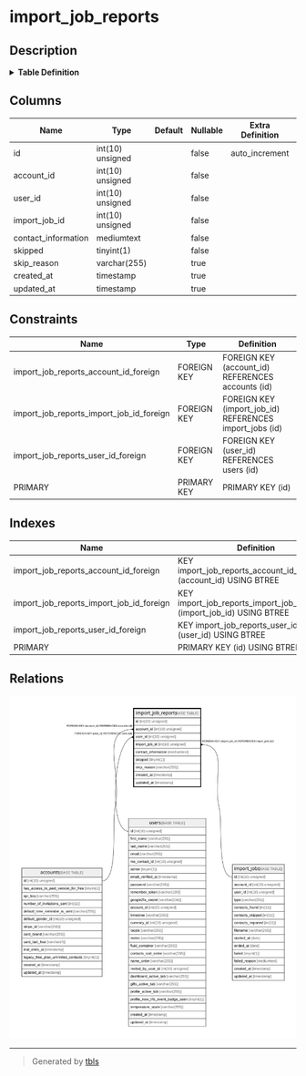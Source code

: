 # import_job_reports

## Description

<details>
<summary><strong>Table Definition</strong></summary>

```sql
CREATE TABLE `import_job_reports` (
  `id` int(10) unsigned NOT NULL AUTO_INCREMENT,
  `account_id` int(10) unsigned NOT NULL,
  `user_id` int(10) unsigned NOT NULL,
  `import_job_id` int(10) unsigned NOT NULL,
  `contact_information` mediumtext COLLATE utf8mb4_unicode_ci NOT NULL,
  `skipped` tinyint(1) NOT NULL,
  `skip_reason` varchar(255) COLLATE utf8mb4_unicode_ci DEFAULT NULL,
  `created_at` timestamp NULL DEFAULT NULL,
  `updated_at` timestamp NULL DEFAULT NULL,
  PRIMARY KEY (`id`),
  KEY `import_job_reports_account_id_foreign` (`account_id`),
  KEY `import_job_reports_user_id_foreign` (`user_id`),
  KEY `import_job_reports_import_job_id_foreign` (`import_job_id`),
  CONSTRAINT `import_job_reports_account_id_foreign` FOREIGN KEY (`account_id`) REFERENCES `accounts` (`id`) ON DELETE CASCADE,
  CONSTRAINT `import_job_reports_import_job_id_foreign` FOREIGN KEY (`import_job_id`) REFERENCES `import_jobs` (`id`) ON DELETE CASCADE,
  CONSTRAINT `import_job_reports_user_id_foreign` FOREIGN KEY (`user_id`) REFERENCES `users` (`id`) ON DELETE CASCADE
) ENGINE=InnoDB DEFAULT CHARSET=utf8mb4 COLLATE=utf8mb4_unicode_ci
```

</details>

## Columns

| Name | Type | Default | Nullable | Extra Definition | Children | Parents | Comment |
| ---- | ---- | ------- | -------- | --------------- | -------- | ------- | ------- |
| id | int(10) unsigned |  | false | auto_increment |  |  |  |
| account_id | int(10) unsigned |  | false |  |  | [accounts](accounts.md) |  |
| user_id | int(10) unsigned |  | false |  |  | [users](users.md) |  |
| import_job_id | int(10) unsigned |  | false |  |  | [import_jobs](import_jobs.md) |  |
| contact_information | mediumtext |  | false |  |  |  |  |
| skipped | tinyint(1) |  | false |  |  |  |  |
| skip_reason | varchar(255) |  | true |  |  |  |  |
| created_at | timestamp |  | true |  |  |  |  |
| updated_at | timestamp |  | true |  |  |  |  |

## Constraints

| Name | Type | Definition |
| ---- | ---- | ---------- |
| import_job_reports_account_id_foreign | FOREIGN KEY | FOREIGN KEY (account_id) REFERENCES accounts (id) |
| import_job_reports_import_job_id_foreign | FOREIGN KEY | FOREIGN KEY (import_job_id) REFERENCES import_jobs (id) |
| import_job_reports_user_id_foreign | FOREIGN KEY | FOREIGN KEY (user_id) REFERENCES users (id) |
| PRIMARY | PRIMARY KEY | PRIMARY KEY (id) |

## Indexes

| Name | Definition |
| ---- | ---------- |
| import_job_reports_account_id_foreign | KEY import_job_reports_account_id_foreign (account_id) USING BTREE |
| import_job_reports_import_job_id_foreign | KEY import_job_reports_import_job_id_foreign (import_job_id) USING BTREE |
| import_job_reports_user_id_foreign | KEY import_job_reports_user_id_foreign (user_id) USING BTREE |
| PRIMARY | PRIMARY KEY (id) USING BTREE |

## Relations

![er](import_job_reports.svg)

---

> Generated by [tbls](https://github.com/k1LoW/tbls)
